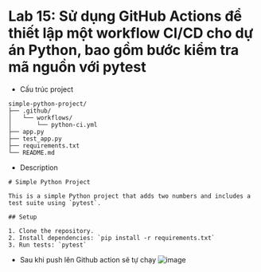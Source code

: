 # Lab 15: Sử dụng GitHub Actions để thiết lập một workflow CI/CD cho dự án Python, bao gồm bước kiểm tra mã nguồn với pytest
* Cấu trúc project
```
simple-python-project/
├── .github/
│   └── workflows/
│       └── python-ci.yml
├── app.py
├── test_app.py
├── requirements.txt
└── README.md
```

* Description
```
# Simple Python Project

This is a simple Python project that adds two numbers and includes a test suite using `pytest`.

## Setup

1. Clone the repository.
2. Install dependencies: `pip install -r requirements.txt`
3. Run tests: `pytest`
```

* Sau khi push lên Github action sẽ tự chạy
![image](https://github.com/user-attachments/assets/d048464a-81e6-4905-a40f-5c6c3c5a4f7e)
